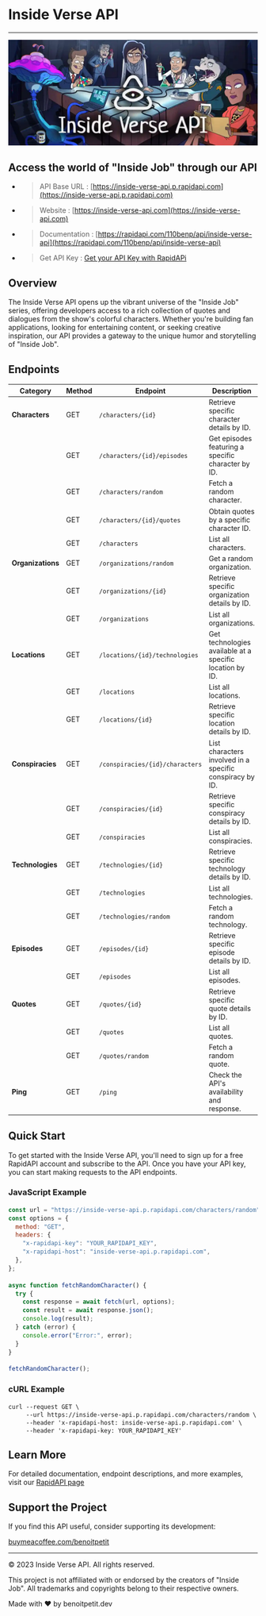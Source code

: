 # Inside Verse API

---

![Inside Verse API](/public/header.webp)

## Access the world of "Inside Job" through our API

- > API Base URL : [https://inside-verse-api.p.rapidapi.com](https://inside-verse-api.p.rapidapi.com)
- > Website : [https://inside-verse-api.com](https://inside-verse-api.com)
- > Documentation : [https://rapidapi.com/110benp/api/inside-verse-api](https://rapidapi.com/110benp/api/inside-verse-api)
- > Get API Key : [Get your API Key with RapidAPi](https://docs.rapidapi.com/docs/keys-and-key-rotation)

## Overview

The Inside Verse API opens up the vibrant universe of the "Inside Job" series, offering developers access to a rich collection of quotes and dialogues from the show's colorful characters. Whether you're building fan applications, looking for entertaining content, or seeking creative inspiration, our API provides a gateway to the unique humor and storytelling of "Inside Job".

## Endpoints

| **Category**   | **Method** | **Endpoint**                          | **Description**                                      |
|----------------|------------|---------------------------------------|------------------------------------------------------|
| **Characters** | GET        | `/characters/{id}`                    | Retrieve specific character details by ID.           |
|                | GET        | `/characters/{id}/episodes`           | Get episodes featuring a specific character by ID.   |
|                | GET        | `/characters/random`                  | Fetch a random character.                            |
|                | GET        | `/characters/{id}/quotes`             | Obtain quotes by a specific character ID.            |
|                | GET        | `/characters`                         | List all characters.                                 |
| **Organizations** | GET    | `/organizations/random`               | Get a random organization.                           |
|                | GET        | `/organizations/{id}`                 | Retrieve specific organization details by ID.        |
|                | GET        | `/organizations`                      | List all organizations.                              |
| **Locations**  | GET        | `/locations/{id}/technologies`        | Get technologies available at a specific location by ID. |
|                | GET        | `/locations`                          | List all locations.                                  |
|                | GET        | `/locations/{id}`                     | Retrieve specific location details by ID.            |
| **Conspiracies** | GET      | `/conspiracies/{id}/characters`       | List characters involved in a specific conspiracy by ID. |
|                | GET        | `/conspiracies/{id}`                  | Retrieve specific conspiracy details by ID.          |
|                | GET        | `/conspiracies`                       | List all conspiracies.                               |
| **Technologies** | GET      | `/technologies/{id}`                  | Retrieve specific technology details by ID.          |
|                | GET        | `/technologies`                       | List all technologies.                               |
|                | GET        | `/technologies/random`                | Fetch a random technology.                           |
| **Episodes**   | GET        | `/episodes/{id}`                      | Retrieve specific episode details by ID.             |
|                | GET        | `/episodes`                           | List all episodes.                                   |
| **Quotes**     | GET        | `/quotes/{id}`                        | Retrieve specific quote details by ID.               |
|                | GET        | `/quotes`                             | List all quotes.                                     |
|                | GET        | `/quotes/random`                      | Fetch a random quote.                                |
| **Ping**       | GET        | `/ping`                               | Check the API's availability and response.           |


## Quick Start

To get started with the Inside Verse API, you'll need to sign up for a free RapidAPI account and subscribe to the API. Once you have your API key, you can start making requests to the API endpoints.

### JavaScript Example

```javascript
const url = "https://inside-verse-api.p.rapidapi.com/characters/random";
const options = {
  method: "GET",
  headers: {
    "x-rapidapi-key": "YOUR_RAPIDAPI_KEY",
    "x-rapidapi-host": "inside-verse-api.p.rapidapi.com",
  },
};

async function fetchRandomCharacter() {
  try {
    const response = await fetch(url, options);
    const result = await response.json();
    console.log(result);
  } catch (error) {
    console.error("Error:", error);
  }
}

fetchRandomCharacter();
```

### cURL Example

```shell
curl --request GET \
     --url https://inside-verse-api.p.rapidapi.com/characters/random \
     --header 'x-rapidapi-host: inside-verse-api.p.rapidapi.com' \
     --header 'x-rapidapi-key: YOUR_RAPIDAPI_KEY'
```

## Learn More

For detailed documentation, endpoint descriptions, and more examples, visit our [RapidAPI page](https://rapidapi.com/110benp/api/inside-verse-api)

## Support the Project

If you find this API useful, consider supporting its development:

[buymeacoffee.com/benoitpetit](https://buymeacoffee.com/benoitpetit)

---

© 2023 Inside Verse API. All rights reserved.

This project is not affiliated with or endorsed by the creators of "Inside Job". All trademarks and copyrights belong to their respective owners.

Made with ❤️ by benoitpetit.dev
